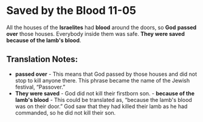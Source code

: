 Saved by the Blood 11-05
==========================


All the houses of the **Israelites** had **blood** around the doors,
so **God** **passed over** those houses. Everybody inside them was
safe. **They were saved because of the lamb's blood**.

Translation Notes:
------------------

-   **passed over** - This means that God passed by those houses and did
    not stop to kill anyone there. This phrase became the name of the
    Jewish festival, “Passover.”
-   **They were saved** - God did not kill their firstborn son.  -
**because of the lamb's blood** - This could be translated as,
    “because the lamb's blood was on their door.” God saw that
    they had killed their lamb as he had commanded, so he did not kill
    their son.

